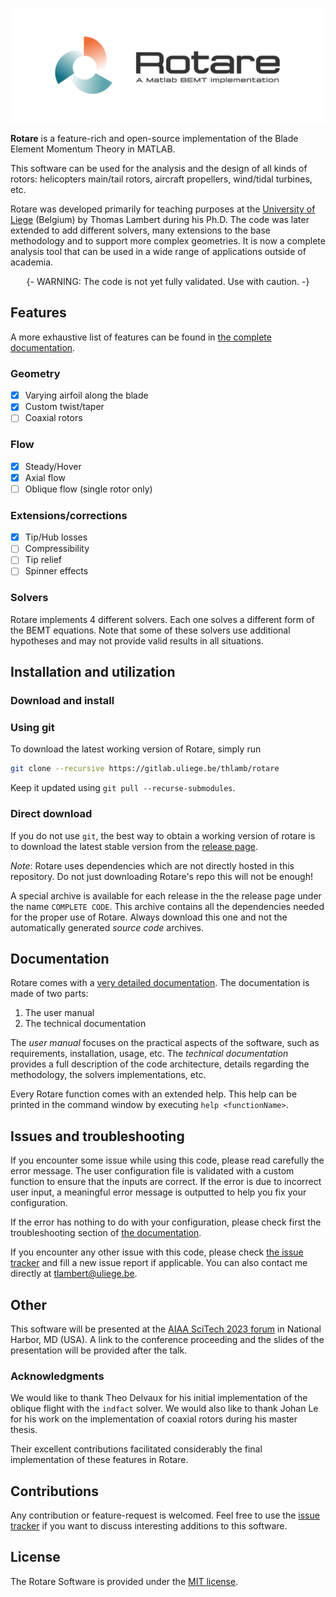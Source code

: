 ![Rotare-title](media/rotare-title.jpg)

**Rotare** is a feature-rich and open-source implementation of the Blade Element
Momentum Theory in MATLAB.

This software can be used for the analysis and the design of all kinds of
rotors: helicopters main/tail rotors, aircraft propellers, wind/tidal turbines,
etc.

Rotare was developed primarily for teaching purposes at the [University of
Liege][uliege-am] (Belgium) by Thomas Lambert during his Ph.D. The code was
later extended to add different solvers, many extensions to the base methodology
and to support more complex geometries. It is now a complete analysis tool that
can be used in a wide range of applications outside of academia.

<div align="center">
  {- WARNING: The code is not yet fully validated. Use with caution. -}
</div>

## Features

A more exhaustive list of features can be found in [the complete
documentation][rotare-doc].

### Geometry

- [x] Varying airfoil along the blade
- [x] Custom twist/taper
- [ ] Coaxial rotors

### Flow

- [x] Steady/Hover
- [x] Axial flow
- [ ] Oblique flow (single rotor only)

### Extensions/corrections

- [x] Tip/Hub losses
- [ ] Compressibility
- [ ] Tip relief
- [ ] Spinner effects

### Solvers

Rotare implements 4 different solvers. Each one solves a different form of the
BEMT equations. Note that some of these solvers use additional hypotheses and
may not provide valid results in all situations.

## Installation and utilization

### Download and install

### Using git

To download the latest working version of Rotare, simply run

```bash
git clone --recursive https://gitlab.uliege.be/thlamb/rotare
```

Keep it updated using `git pull --recurse-submodules`.

### Direct download

If you do not use `git`, the best way to obtain a working version of rotare is
to download the latest stable version from the [release page][rotare-releases].

_Note_: Rotare uses dependencies which are not directly hosted in this
repository. Do not just downloading Rotare's repo this will not be enough!

A special archive is available for each release in the the release page under
the name `COMPLETE CODE`. This archive contains all the dependencies needed for
the proper use of Rotare. Always download this one and not the automatically
generated _source code_ archives.

## Documentation

Rotare comes with a [very detailed documentation][rotare-doc]. The documentation
is made of two parts:

1. The user manual
2. The technical documentation

The _user manual_ focuses on the practical aspects of the software, such as
requirements, installation, usage, etc. The _technical documentation_ provides a
full description of the code architecture, details regarding the methodology,
the solvers implementations, etc.

Every Rotare function comes with an extended help. This help can be printed in
the command window by executing `help <functionName>`.

## Issues and troubleshooting

If you encounter some issue while using this code, please read carefully the
error message. The user configuration file is validated with a custom function
to ensure that the inputs are correct. If the error is due to incorrect user
input, a meaningful error message is outputted to help you fix your
configuration.

If the error has nothing to do with your configuration, please check first the
troubleshooting section of [the documentation][rotare-doc].

If you encounter any other issue with this code, please check [the issue
tracker][rotare-issues] and fill a new issue report if applicable. You can also
contact me directly at tlambert@uliege.be.

## Other

This software will be presented at the [AIAA SciTech 2023 forum][aiaa-scitech]
in National Harbor, MD (USA). A link to the conference proceeding and the slides
of the presentation will be provided after the talk.

### Acknowledgments

We would like to thank Theo Delvaux for his initial implementation of the
oblique flight with the `indfact` solver. We would also like to thank Johan Le
for his work on the implementation of coaxial rotors during his master thesis.

Their excellent contributions facilitated considerably the final implementation
of these features in Rotare.

## Contributions

Any contribution or feature-request is welcomed. Feel free to use the [issue
tracker][rotare-issues] if you want to discuss interesting additions to this
software.

## License

The Rotare Software is provided under the [MIT license](LICENSE).

[uliege-am]: https://www.am.uliege.be/
[rotare-doc]: https://gitlab.uliege.be/thlamb/rotare-doc/
[rotare-issues]: https://gitlab.uliege.be/thlamb/rotare/issues
[rotare-releases]: https://gitlab.uliege.be/thlamb/rotare/-/releases
[aiaa-scitech]: https://www.aiaa.org/SciTech
